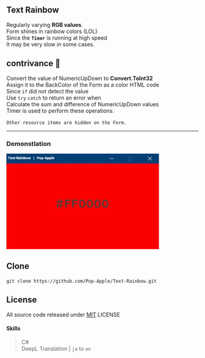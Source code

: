 ## Text Rainbow

Regularly varying **RGB values**.  
Form shines in rainbow colors (LOL)  
Since the **`Timer`** is running at high speed  
It may be very slow in some cases.  

## contrivance 🤔

Convert the value of NumericUpDown to **Convert.ToInt32**  
Assign it to the BackColor of the Form as a color HTML code  
Since `if` did not detect the value  
Use `try` `catch` to return an error when  
Calculate the sum and difference of NumericUpDown values  
Timer is used to perform these operations. 
```
Other resource items are hidden on the Form.  
```

---

### Demonstlation

<img src="https://github.com/Pop-Apple/Text-Rainbow/blob/master/assets/Sample.gif" width="400px" height="250px">

## Clone

```
git clone https://github.com/Pop-Apple/Text-Rainbow.git
```

## License

All source code released under [MIT](https://github.com/Pop-Apple/Text-Rainbow/blob/master/LICENSE) LICENSE

#### Skills

> C#  
> DeepL Translation | `ja` to `en`
